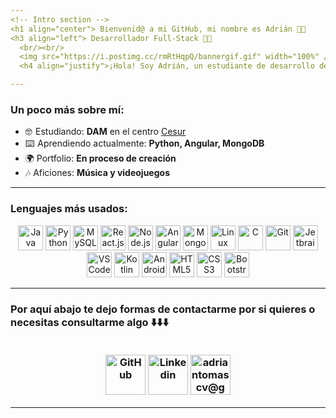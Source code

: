 ```yaml
---
<!-- Intro section -->
<h1 align="center"> Bienvenid@ a mi GitHub, mi nombre es Adrián 👋🏼
<h3 align="left"> Desarrollador Full-Stack 👨‍💻 
  <br/><br/>
  <img src="https://i.postimg.cc/rmRtHqpQ/bannergif.gif" width="100%" />
  <h4 align="justify">¡Hola! Soy Adrián, un estudiante de desarrollo de aplicaciones multiplataforma con experiencia en Java, Python, MySQL, Git, Android, Kotlin, HTML5, CSS, JavaScript, React, Angular... Me apasiona la programación y el desarrollo de soluciones innovadoras que mejoran la experiencia del usuario. Actualmente estoy enfocado en mejorar mis habilidades como programador full stack y en construir aplicaciones web y móviles atractivas y funcionales. Siempre estoy en busca de nuevos desafíos y oportunidades para aprender y crecer como desarrollador. ¡Bienvenido a mi perfil de GitHub!

---
```

  ### Un poco más sobre mí:

- 🤓  Estudiando: **DAM** en el centro [Cesur](https://www.cesurformacion.com/centros/madrid/plaza-eliptica)
- ⌨️  Aprendiendo actualmente: **Python, Angular, MongoDB**
- 🌍 Portfolio: **En proceso de creación**
- 🎶 Aficiones: **Música y videojuegos**
---
### Lenguajes más usados:
<div id="languages" align="center">
  <img src="https://cdn.jsdelivr.net/gh/devicons/devicon/icons/java/java-original.svg" title="Java" alt="Java" height="40px" width="40px"/>
  <img src="https://cdn.jsdelivr.net/gh/devicons/devicon/icons/python/python-original.svg" title="Python" alt="Python" height="40px" width="40px"/>
  <img src="https://cdn.jsdelivr.net/gh/devicons/devicon/icons/mysql/mysql-original.svg" title="MySQL" alt="MySQL" height="40px" width="40px"/
  <img src="https://cdn.jsdelivr.net/gh/devicons/devicon/icons/javascript/javascript-original.svg" title="JavaScript" alt="JavaScript" height="40px" width="40px"/>
  <img src="https://cdn.jsdelivr.net/gh/devicons/devicon/icons/react/react-original.svg" title="React.js" alt="React.js" height="40px" width="40px"/>
  <img src="https://cdn.jsdelivr.net/gh/devicons/devicon/icons/nodejs/nodejs-original.svg" title="Node.js" alt="Node.js" height="40px" width="40px"/>
  <img src="https://upload.wikimedia.org/wikipedia/commons/c/cf/Angular_full_color_logo.svg" title="Angular.js" alt="Angular.js" height="40px" width="40px"/>
  
 <img src="https://cdn.jsdelivr.net/gh/devicons/devicon/icons/mongodb/mongodb-original.svg" title="MongoDB" alt="MongoDB" height="40px" width="40px"/>

  
  <img src="https://cdn.jsdelivr.net/gh/devicons/devicon/icons/linux/linux-original.svg" title="Linux" alt="Linux" height="40px" width="40px"/>
  
  <img src="https://cdn.jsdelivr.net/gh/devicons/devicon/icons/c/c-original.svg" title="C" alt="C" height="40px" width="40px"/>
  
  <img src="https://cdn.jsdelivr.net/gh/devicons/devicon/icons/git/git-original.svg" title="Git" alt="Git" height="40px" width="40px"/>
  <img src="https://cdn.jsdelivr.net/gh/devicons/devicon/icons/jetbrains/jetbrains-original.svg" title="Jetbrains IDEs" alt="Jetbrains IDEs" height="40px"      width="40px"/>
  <img src="https://cdn.jsdelivr.net/gh/devicons/devicon/icons/vscode/vscode-original.svg" title="VSCode" alt="VSCode" height="40px" width="40px"/>
  
  
  <img src="https://cdn.jsdelivr.net/gh/devicons/devicon/icons/kotlin/kotlin-original.svg" title="Kotlin" alt="Kotlin" height="40px" width="40px"/>
  <img src="https://cdn.jsdelivr.net/gh/devicons/devicon/icons/android/android-plain.svg" title="Android" alt="Android" height="40px" width="40px"/>

  
  
  <img src="https://cdn.jsdelivr.net/gh/devicons/devicon/icons/html5/html5-original.svg" title="HTML5" alt="HTML5" height="40px" width="40px"/>
  <img src="https://cdn.jsdelivr.net/gh/devicons/devicon/icons/css3/css3-original.svg" title="CSS3" alt="CSS3" height="40px" width="40px"/>
  <img src="https://cdn.jsdelivr.net/gh/devicons/devicon/icons/bootstrap/bootstrap-original.svg" title="Bootstrap" alt="Bootstrap" height="40px" width="40px"/>
  
  
  
  >
 
</div>
    
---
    
<h3 align="left"> Por aquí abajo te dejo formas de contactarme por si quieres o necesitas consultarme algo ⬇️⬇️⬇️<br/><br/>
  <!-- Social icons section -->
<p align="center">
  <a href="https://github.com/AdevTC"><img width="64px" alt="GitHub" title="GitHub" src="https://i.postimg.cc/sDwnvBnq/github.png"/></a>
  <a href="https://www.linkedin.com/in/adriantomascerda/"><img width="64px" alt="Linkedin" title="Linkedin" src="https://i.postimg.cc/NjFdTgSM/icons8-linkedin-circled-512.png"/></a>
  <a href="mailto:adriantomascv@gmail.com"><img width="64px" alt="adriantomascv@gmail.com" title="adriantomascv@gmail.com" src="https://i.postimg.cc/FKc8drkS/icons8-gmail-logo-512.png"/></a>
</p>
  
---

